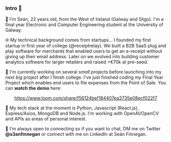 ### Intro 👋

👤 I'm Seán, 22 years old, from the West of Ireland (Galway and Sligo). I'm a final year Electronic and Computer Engineering student at the University of Galway.

🌐 My technical background comes from startups... I founded my first startup in first year of college (@receiptrelay). We built a B2B SaaS plug and play software for merchants that enabled users to get an e-receipt without giving up their email address. Later on we evolved into building customer analytics software for larger retailers and raised >€70k at pre-seed.

🔨 I'm currently working on several *small* projects before launching into my next *big* project after I finish college. I've just finished coding my Final Year Project which enables end users to file expenses from the Point of Sale. You can <strong>watch the demo</strong> here: <p align="center"> https://www.loom.com/share/f56124bef184407ea3735e08ecf022f7 </p>

🤖 My tech stack at the moment is Python, Javascript (React.js), Express/Axios, MongoDB and Node.js. I'm working with OpenAI/OpenCV and APIs as areas of personal interest.

📱 I'm always open to connecting so if you want to chat, DM me on Twitter <strong>@s3anfinnegan</strong> or connect with me on LinkedIn at Seán Finnegan.
 




